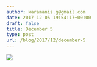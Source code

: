 ```yaml
---
author: karamanis.g@gmail.com
date: 2017-12-05 19:54:17+00:00
draft: false
title: December 5
type: post
url: /blog/2017/12/december-5
---
```




  
   ![](/images/2017-12-05-201712december-5/IMG_3150.jpg)

  


